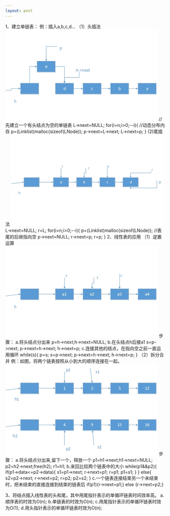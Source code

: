 ```yaml
---
layout: post
---
```

1、建立单链表：
例：插入a,b,c,d...
（1）头插法
<img src="/images/绘图7.jpg" class="fit image">
//先建立一个有头结点为空的单链表
L->next=NULL;
for(i=n;i>0;--i){
//动态分布内存
p=(Linklist)malloc(sizeof(LNode));
p->next=L->next;
L->next=p;
}
(2)尾插法
  <img src="/images/绘图8.jpg" class="fit image">
L->next=NULL;
r=L;
for(i=n;i>0;--i){
p=(Linklist)malloc(sizeof(LNode));
//表尾的后继指向空
p->next=NULL;
r->next=p;
r=p;
}
2、线性表的应用
（1）逆置运算
<img src="/images/绘图9.jpg" class="fit image">
步骤：
a.将头结点分出来
p=h->next;h->next=NULL;
b.在头结点h后接a1
s=p->next;
p->next=h->next;
h->next=p;
c.连接其他的结点，在指向空之前一直运用循环
while(s){
p=s;
s=p->next;
p->next=h->next;
h->next=p;
}
（2）拆分合并
例：如图，将两个链表按照从小到大的顺序连接在一起。
<img src="/images/绘图10.jpg" class="fit image">
步骤：
a.将头结点分出来,留下一个，释放一个
p1=h1->next;h1->next=NULL;
p2=h2->next;free(h2);
r1=h1;
b.来回比较两个链表中的大小
while(p1&&p2){
if(p1->data<=p2->data){
s1=p1->next;
r->next=p1;
r=p1;
p1=s1;
}
}
else{
s2=p2->next;
r->next=p2;
r=p2;
p2=s2;
}
c.一个链表连接结束另一个未结束时，把未结束的直接连接到结束的链表后
if(p1){r->next=p1;}
else {r->next=p2;}

3、将结点插入线性表的头和尾，其中用尾指针表示的单循环链表时间效率高。
a.顺序表的时效为O(n);
b.单链表的时效为O(n);
c.用尾指针表示的单循环链表时效为O(1);
d.用头指针表示的单循环链表时效为O(n);
